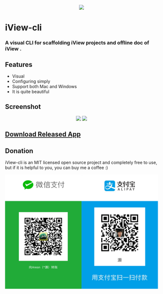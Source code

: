 <p align="center">
    <a href="https://www.iviewui.com">
        <img width="200" src="https://raw.githubusercontent.com/iview/iview-cli/master/assets/github/logo.png">
    </a>
</p>

# iView-cli

### A visual CLI for scaffolding iView projects and offline doc of iView .

## Features

- Visual
- Configuring simply
- Support both Mac and Windows
- It is quite beautiful

## Screenshot
<p align="center">
    <img src="https://raw.githubusercontent.com/iview/iview-cli/master/assets/github/1.png">
    <img src="https://raw.githubusercontent.com/iview/iview-cli/master/assets/github/2.png">
</p>

## [Download Released App](https://github.com/iview/iview-cli/releases)

## Donation
iView-cli is an MIT licensed open source project and completely free to use, but if it is helpful to you, you can buy me a coffee :)

<p align="center">
    <img src="https://raw.githubusercontent.com/iview/iview/master/assets/pay.png">
</p>
